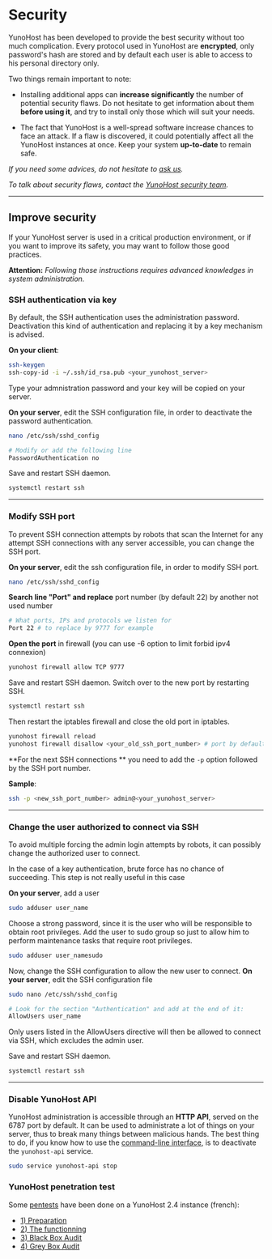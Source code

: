 # Security

YunoHost has been developed to provide the best security without too much complication. Every protocol used in YunoHost are **encrypted**, only password's hash are stored and by default each user is able to access to his personal directory only.

Two things remain important to note:

* Installing additional apps can **increase significantly** the number of potential security flaws. Do not hesitate to get information about them **before using it**, and try to install only those which will suit your needs.

* The fact that YunoHost is a well-spread software increase chances to face an attack. If a flaw is discovered, it could potentially affect all the YunoHost instances at once. Keep your system **up-to-date** to remain safe.

*If you need some advices, do not hesitate to [ask us](/help).*

*To talk about security flaws, contact the [YunoHost security team](/security_team).*

---

## Improve security
If your YunoHost server is used in a critical production environment, or if you want to improve its safety, you may want to follow those good practices.

**Attention:** *Following those instructions requires advanced knowledges in system administration.*

### SSH authentication via key
By default, the SSH authentication uses the administration password. Deactivation this kind of authentication and replacing it by a key mechanism is advised.

**On your client**:

```bash
ssh-keygen
ssh-copy-id -i ~/.ssh/id_rsa.pub <your_yunohost_server>
```

Type your admnistration password and your key will be copied on your server. 

**On your server**, edit the SSH configuration file, in order to deactivate the password authentication.

```bash
nano /etc/ssh/sshd_config

# Modify or add the following line
PasswordAuthentication no
```

Save and restart SSH daemon.
```bash
systemctl restart ssh
```
---

### Modify SSH port

To prevent SSH connection attempts by robots that scan the Internet for any attempt SSH connections with any server accessible, you can change the SSH port.

**On your server**, edit the ssh configuration file, in order to modify SSH port.

```bash
nano /etc/ssh/sshd_config
```
**Search line "Port" and replace** port number (by default 22) by another not used number
```bash
# What ports, IPs and protocols we listen for
Port 22 # to replace by 9777 for example
```

**Open the port** in firewall (you can use -6 option to limit forbid ipv4 connexion)
```bash
yunohost firewall allow TCP 9777
``` 

Save and restart SSH daemon. Switch over to the new port by restarting SSH.
```bash
systemctl restart ssh
```
Then restart the iptables firewall and close the old port in iptables.

```bash
yunohost firewall reload
yunohost firewall disallow <your_old_ssh_port_number> # port by default 22
``` 

**For the next SSH connections ** you need to add the `-p` option followed by the SSH port number.

**Sample**:

```bash
ssh -p <new_ssh_port_number> admin@<your_yunohost_server>
``` 

---

### Change the user authorized to connect via SSH

To avoid multiple forcing the admin login attempts by robots, it can possibly change the authorized user to connect.

<div class="alert alert-info" markdown="1">
In the case of a key authentication, brute force has no chance of succeeding. This step is not really useful in this case
</div>

**On your server**, add a user
```bash
sudo adduser user_name
```
Choose a strong password, since it is the user who will be responsible to obtain root privileges.
Add the user to sudo group so just to allow him to perform maintenance tasks that require root privileges.
```bash
sudo adduser user_namesudo
```

Now, change the SSH configuration to allow the new user to connect.
**On your server**, edit the SSH configuration file
```bash
sudo nano /etc/ssh/sshd_config

# Look for the section "Authentication" and add at the end of it:
AllowUsers user_name
```
Only users listed in the AllowUsers directive will then be allowed to connect via SSH, which excludes the admin user.

Save and restart SSH daemon.
```bash
systemctl restart ssh
```
---

### Disable YunoHost API
YunoHost administration is accessible through an **HTTP API**, served on the 6787 port by default. It can be used to administrate a lot of things on your server, thus to break many things between malicious hands. The best thing to do, if you know how to use the [command-line interface](/commandline), is to deactivate the `yunohost-api` service.

```bash
sudo service yunohost-api stop
```

### YunoHost penetration test

Some [pentests](https://en.wikipedia.org/wiki/Penetration_test) have been done on a YunoHost 2.4 instance (french):

- [1) Preparation](https://exadot.fr/2016/07/03/pentest-dune-instance-yunohost-1-preparation)
- [2) The functionning](https://exadot.fr/2016/07/12/pentest-dune-instance-yunohost-2-le-fonctionnement)
- [3) Black Box Audit](https://exadot.fr/2016/08/26/pentest-dune-instance-yunohost-3-audit-en-black-box)
- [4) Grey Box Audit](https://exadot.fr/2016/11/03/pentest-dune-instance-yunohost-4-audit-en-grey-box)

